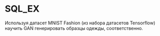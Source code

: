 # SQL_EX
Используя датасет MNIST Fashion (из набора датасетов Tensorflow) научить GAN генерировать образцы одежды, соответственно.
